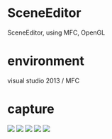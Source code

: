 SceneEditor
===========

SceneEditor, using MFC, OpenGL


# environment
visual studio 2013 / MFC

# capture
![](https://github.com/XiangTianxiao/SceneEditor/blob/master/capture/1.png)
![](https://github.com/XiangTianxiao/SceneEditor/blob/master/capture/2.png)
![](https://github.com/XiangTianxiao/SceneEditor/blob/master/capture/4.png)
![](https://github.com/XiangTianxiao/SceneEditor/blob/master/capture/5.png)
![](https://github.com/XiangTianxiao/SceneEditor/blob/master/capture/6.png)

